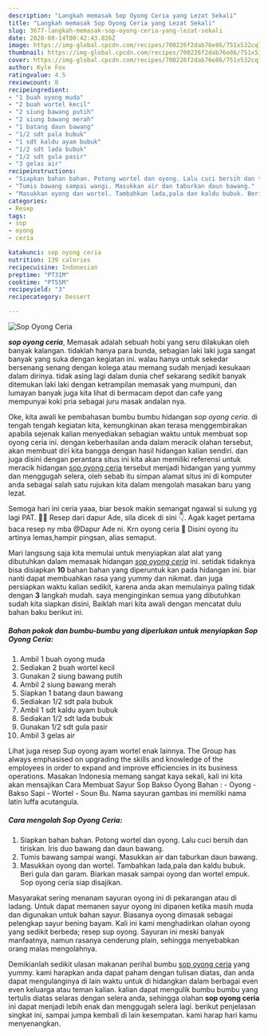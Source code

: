 ```yaml
---
description: "Langkah memasak Sop Oyong Ceria yang Lezat Sekali"
title: "Langkah memasak Sop Oyong Ceria yang Lezat Sekali"
slug: 3677-langkah-memasak-sop-oyong-ceria-yang-lezat-sekali
date: 2020-08-14T00:42:43.826Z
image: https://img-global.cpcdn.com/recipes/700226f2dab76e86/751x532cq70/sop-oyong-ceria-foto-resep-utama.jpg
thumbnail: https://img-global.cpcdn.com/recipes/700226f2dab76e86/751x532cq70/sop-oyong-ceria-foto-resep-utama.jpg
cover: https://img-global.cpcdn.com/recipes/700226f2dab76e86/751x532cq70/sop-oyong-ceria-foto-resep-utama.jpg
author: Kyle Fox
ratingvalue: 4.5
reviewcount: 8
recipeingredient:
- "1 buah oyong muda"
- "2 buah wortel kecil"
- "2 siung bawang putih"
- "2 siung bawang merah"
- "1 batang daun bawang"
- "1/2 sdt pala bubuk"
- "1 sdt kaldu ayam bubuk"
- "1/2 sdt lada bubuk"
- "1/2 sdt gula pasir"
- "3 gelas air"
recipeinstructions:
- "Siapkan bahan bahan. Potong wortel dan oyong. Lalu cuci bersih dan tiriskan. Iris duo bawang dan daun bawang."
- "Tumis bawang sampai wangi. Masukkan air dan taburkan daun bawang."
- "Masukkan oyong dan wortel. Tambahkan lada,pala dan kaldu bubuk. Beri gula dan garam. Biarkan masak sampai oyong dan wortel empuk. Sop oyong ceria siap disajikan."
categories:
- Resep
tags:
- sop
- oyong
- ceria

katakunci: sop oyong ceria 
nutrition: 139 calories
recipecuisine: Indonesian
preptime: "PT31M"
cooktime: "PT55M"
recipeyield: "3"
recipecategory: Dessert

---
```



![Sop Oyong Ceria](https://img-global.cpcdn.com/recipes/700226f2dab76e86/751x532cq70/sop-oyong-ceria-foto-resep-utama.jpg)

<b><i>sop oyong ceria</i></b>, Memasak adalah sebuah hobi yang seru dilakukan oleh banyak kalangan. tidaklah hanya para bunda, sebagian laki laki juga sangat banyak yang suka dengan kegiatan ini. walau hanya untuk sekedar bersenang senang dengan kolega atau memang sudah menjadi kesukaan dalam dirinya. tidak asing lagi dalam dunia chef sekarang sedikit banyak ditemukan laki laki dengan ketrampilan memasak yang mumpuni, dan lumayan banyak juga kita lihat di bermacam depot dan cafe yang mempunyai koki pria sebagai juru masak andalan nya.

Oke, kita awali ke pembahasan bumbu bumbu hidangan <i>sop oyong ceria</i>. di tengah tengah kegiatan kita, kemungkinan akan terasa menggembirakan apabila sejenak kalian menyediakan sebagian waktu untuk membuat sop oyong ceria ini. dengan keberhasilan anda dalam meracik olahan tersebut, akan membuat diri kita bangga dengan hasil hidangan kalian sendiri. dan juga disini dengan perantara situs ini kita akan memiliki referensi untuk meracik hidangan <u>sop oyong ceria</u> tersebut menjadi hidangan yang yummy dan menggugah selera, oleh sebab itu simpan alamat situs ini di komputer anda sebagai salah satu rujukan kita dalam mengolah masakan baru yang lezat.

Semoga hari ini ceria yaaa, biar besok makin semangat ngawal si sulung yg lagi PAT. 💪😘 Resep dari dapur Ade, sila dicek di sini 👇. Agak kaget pertama baca resep ny mba @Dapur Ade ni. Krn oyong ceria 🤭 Disini oyong itu artinya lemas,hampir pingsan, alias semaput.


Mari langsung saja kita memulai untuk menyiapkan alat alat yang dibutuhkan dalam memasak hidangan <u><i>sop oyong ceria</i></u> ini. setidak tidaknya bisa disiapkan <b>10</b> bahan bahan yang diperuntuk kan pada hidangan ini. biar nanti dapat membuahkan rasa yang yummy dan nikmat. dan juga persiapkan waktu kalian sedikit, karena anda akan memulainya paling tidak dengan <b>3</b> langkah mudah. saya menginginkan semua yang dibutuhkan sudah kita siapkan disini, Baiklah mari kita awali dengan mencatat dulu bahan baku berikut ini.

<!--inarticleads1-->

##### Bahan pokok dan bumbu-bumbu yang diperlukan untuk menyiapkan Sop Oyong Ceria:

1. Ambil 1 buah oyong muda
1. Sediakan 2 buah wortel kecil
1. Gunakan 2 siung bawang putih
1. Ambil 2 siung bawang merah
1. Siapkan 1 batang daun bawang
1. Sediakan 1/2 sdt pala bubuk
1. Ambil 1 sdt kaldu ayam bubuk
1. Sediakan 1/2 sdt lada bubuk
1. Gunakan 1/2 sdt gula pasir
1. Ambil 3 gelas air


Lihat juga resep Sup oyong ayam wortel enak lainnya. The Group has always emphasised on upgrading the skills and knowledge of the employees in order to expand and improve efficiencies in its business operations. Masakan Indonesia memang sangat kaya sekali, kali ini kita akan mensajikan Cara Membuat Sayur Sop Bakso Oyong Bahan : - Oyong - Bakso Sapi - Wortel - Soun Bu. Nama sayuran gambas ini memiliki nama latin luffa acutangula. 

<!--inarticleads2-->

##### Cara mengolah Sop Oyong Ceria:

1. Siapkan bahan bahan. Potong wortel dan oyong. Lalu cuci bersih dan tiriskan. Iris duo bawang dan daun bawang.
1. Tumis bawang sampai wangi. Masukkan air dan taburkan daun bawang.
1. Masukkan oyong dan wortel. Tambahkan lada,pala dan kaldu bubuk. Beri gula dan garam. Biarkan masak sampai oyong dan wortel empuk. Sop oyong ceria siap disajikan.


Masyarakat sering menanam sayuran oyong ini di pekarangan atau di ladang. Untuk dapat memanen sayur oyong ini dipanen ketika masih muda dan digunakan untuk bahan sayur. Biasanya oyong dimasak sebagai pelengkap sayur bening bayam. Kali ini kami menghadirkan olahan oyong yang sedikit berbeda; resep sup oyong. Sayuran ini meski banyak manfaatnya, namun rasanya cenderung plain, sehingga menyebabkan orang malas mengolahnya. 

Demikianlah sedikit ulasan makanan perihal bumbu <u>sop oyong ceria</u> yang yummy. kami harapkan anda dapat paham dengan tulisan diatas, dan anda dapat mengulanginya di lain waktu untuk di hidangkan dalam berbagai even even keluarga atau teman kalian. kalian dapat mengulik bumbu bumbu yang tertulis diatas selaras dengan selera anda, sehingga olahan <b>sop oyong ceria</b> ini dapat menjadi lebih enak dan menggugah selera lagi. berikut penjelasan singkat ini, sampai jumpa kembali di lain kesempatan. kami harap hari kamu menyenangkan.
